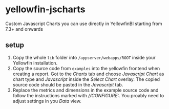 # yellowfin-jscharts
Custom Javascript Charts you can use directly in YellowfinBI starting from 7.3+ and onwards

## setup
1. Copy the whole `lib` folder into `/appserver/webapps/ROOT` inside your Yellowfin installation.
2. Copy the source code from `examples` into the yellowfin frontend when creating a report. Got to the *Charts* tab and choose *Javascript Chart* as chart type and *Javascript* inside the *Select Chart* overlay. The copied source code should be pasted in the *Javascript* tab.
3. Replace the metrics and dimensions in the example source code and follow the instructions marked with *//CONFIGURE:*. You proably need to adjust settings in you *Data* view.
